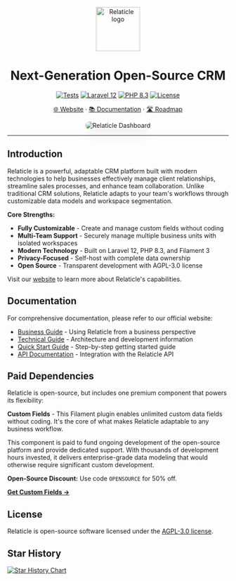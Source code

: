 <p align="center">
  <a href="https://relaticle.com">
    <img src="https://relaticle.com/relaticle-logo.svg" width="100px" alt="Relaticle logo" />
  </a>
</p>

<h1 align="center"> Next-Generation Open-Source CRM</h1>


<p align="center">
  <a href="https://github.com/Relaticle/relaticle/actions"><img src="https://img.shields.io/github/actions/workflow/status/Relaticle/relaticle/tests.yml?branch=main&style=for-the-badge&label=tests" alt="Tests"></a>
  <a href="https://laravel.com/docs/12.x"><img src="https://img.shields.io/badge/Laravel-12.x-FF2D20?style=for-the-badge&logo=laravel" alt="Laravel 12"></a>
  <a href="https://php.net"><img src="https://img.shields.io/badge/PHP-8.3-777BB4?style=for-the-badge&logo=php" alt="PHP 8.3"></a>
  <a href="https://github.com/Relaticle/relaticle/blob/main/LICENSE"><img src="https://img.shields.io/badge/License-AGPL--3.0-blue.svg?style=for-the-badge" alt="License"></a>
</p>

<p align="center">
  <a href="https://relaticle.com">🌐 Website</a> ·
  <a href="https://relaticle.com/documentation">📚 Documentation</a> ·
  <a href="https://github.com/orgs/Relaticle/projects/1/views/1">🛣️ Roadmap</a>
</p>

<p align="center">
  <img src="https://relaticle.com/images/github-preview-light.png" alt="Relaticle Dashboard" style="max-width: 100%; border-radius: 8px; box-shadow: 0 20px 25px -5px rgba(0, 0, 0, 0.1), 0 10px 10px -5px rgba(0, 0, 0, 0.04);" />
</p>

---

## Introduction

Relaticle is a powerful, adaptable CRM platform built with modern technologies to help businesses effectively manage client relationships, streamline sales processes, and enhance team collaboration. Unlike traditional CRM solutions, Relaticle adapts to your team's workflows through customizable data models and workspace segmentation.

**Core Strengths:**
- **Fully Customizable** - Create and manage custom fields without coding
- **Multi-Team Support** - Securely manage multiple business units with isolated workspaces
- **Modern Technology** - Built on Laravel 12, PHP 8.3, and Filament 3
- **Privacy-Focused** - Self-host with complete data ownership
- **Open Source** - Transparent development with AGPL-3.0 license

Visit our [website](https://relaticle.com) to learn more about Relaticle's capabilities.

## Documentation

For comprehensive documentation, please refer to our official website:

- [Business Guide](https://relaticle.com/documentation/business) - Using Relaticle from a business perspective
- [Technical Guide](https://relaticle.com/documentation/technical) - Architecture and development information
- [Quick Start Guide](https://relaticle.com/documentation/quickstart) - Step-by-step getting started guide
- [API Documentation](https://relaticle.com/documentation/api) - Integration with the Relaticle API

## Paid Dependencies

Relaticle is open-source, but includes one premium component that powers its flexibility:

**Custom Fields** - This Filament plugin enables unlimited custom data fields without coding. It's the core of what makes Relaticle adaptable to any business workflow.

This component is paid to fund ongoing development of the open-source platform and provide dedicated support. With thousands of development hours invested, it delivers enterprise-grade data modeling that would otherwise require significant custom development.

**Open-Source Discount:** Use code `OPENSOURCE` for 50% off.

**[Get Custom Fields →](https://custom-fields.relaticle.com/introduction)**

## License

Relaticle is open-source software licensed under the [AGPL-3.0 license](LICENSE).


## Star History

[![Star History Chart](https://api.star-history.com/svg?repos=Relaticle/relaticle&type=Date)](https://www.star-history.com/#Relaticle/relaticle&Date)
